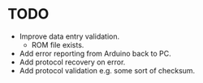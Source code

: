 # TODO

* Improve data entry validation.
  * ROM file exists.
* Add error reporting from Arduino back to PC.
* Add protocol recovery on error.
* Add protocol validation e.g. some sort of checksum.